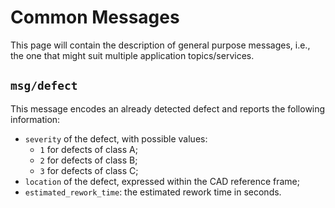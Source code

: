 # Common Messages

This page will contain the description of general purpose messages, i.e., the one that might suit multiple application topics/services.

## `msg/defect`
This message encodes an already detected defect and reports the following information:
- `severity` of the defect, with possible values: 
  - `1` for defects of class A;
  - `2` for defects of class B;
  - `3` for defects of class C;
- `location` of the defect, expressed within the CAD reference frame;
- `estimated_rework_time`: the estimated rework time in seconds.
